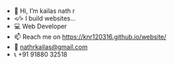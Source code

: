 - 👋 Hi, I’m kailas nath r
- <⁄> I build websites...
- 💻 Web Developer
- 📫 Reach me on https://knr120316.github.io/website/
- 📧 nathrkailas@gmail.com
- 📞 +91 91880 32518

